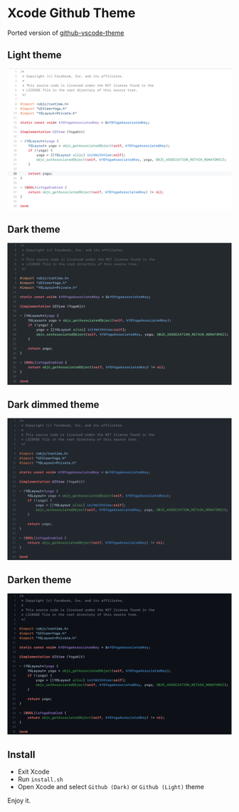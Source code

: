 # Xcode Github Theme

Ported version of [github-vscode-theme](https://marketplace.visualstudio.com/items?itemName=GitHub.github-vscode-theme)

## Light theme

![](light.png)

## Dark theme

![](dark.png)

## Dark dimmed theme

![](dark_dimmed.png)

## Darken theme

![](darken.png)

## Install

- Exit Xcode
- Run `install.sh`
- Open Xcode and select `Github (Dark)` or `Github (Light)` theme

Enjoy it.
